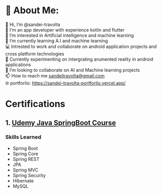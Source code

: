 # 💫 About Me:
👋 Hi, I’m @sandei-travolta<br>📱 I'm an app developer with experience kotlin and flutter<br>👀 I’m interested in Artificial intelligence and machine learning<br>🌱 I’m currently learning A.I and machine learning<br>💻 Intrested to work and collaborate on android application projects and cross platform technologies<br>🧪 Currently experimenting on intergrating arumented reality in android applications<br>💞️ I’m looking to collaborate on AI and Machine learning projects<br>📫 How to reach me sandeitravolta@gmail.com<br>
🌐 portforlio: https://sandei-travolta-portforlio.vercel.app/

# Certifications
## 1. [Udemy Java SpringBoot Course](https://udemy-certificate.s3.amazonaws.com/image/UC-5af717f7-5dfc-4c68-aa83-c72e67f1299a.jpg)
### Skills Learned
* Spring Boot
* Spring Core
* Spring REST
* JPA
* Spring MVC
* Spring Security
* Hibernate
* MySQL
